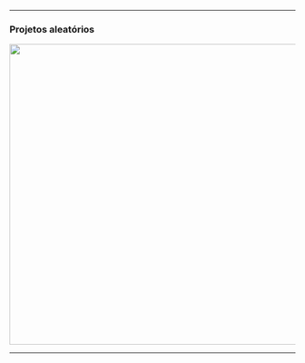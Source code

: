 <hr>
<h3>Projetos aleatórios</h3>
<img heigh="700" width="530"  src="https://i.pinimg.com/originals/5e/b1/16/5eb11602ed6c805919e0842d1b70cc9a.gif">
<hr>
